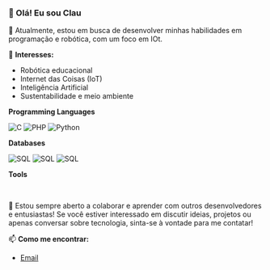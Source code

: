 
### 👋 Olá! Eu sou Clau

🌱 Atualmente, estou em busca de desenvolver minhas habilidades em programação e robótica, com um foco em IOt.

🚀 **Interesses:**
- Robótica educacional
- Internet das Coisas (IoT)
- Inteligência Artificial
- Sustentabilidade e meio ambiente


**Programming Languages**

<img title="C" alt="C" src="https://img.shields.io/badge/C-00599C?style=for-the-badge&logo=c&logoColor=white" /> <img title="PHP" alt="PHP"  src="https://img.shields.io/badge/PHP-777BB4?style=for-the-badge&logo=php&logoColor=white" /> <img title="Python" alt="Python" src="https://img.shields.io/badge/Python-FFD43B?style=for-the-badge&logo=python&logoColor=blue" />


**Databases**

<img title="SQL" alt="SQL" src="https://img.shields.io/badge/MySQL-005C84?style=for-the-badge&logo=mysql&logoColor=white"> <img title="SQL" alt="SQL" src="https://img.shields.io/badge/Sqlite-003B57?style=for-the-badge&logo=sqlite&logoColor=white"> <img title="SQL" alt="SQL" src="https://img.shields.io/badge/PostgreSQL-316192?style=for-the-badge&logo=postgresql&logoColor=white">

**Tools**

<img title="Ubuntu" alt="" src="https://img.shields.io/badge/Arduino-00979D?style=for-the-badge&logo=Arduino&logoColor=white"> <img title="" alt="" src="https://img.shields.io/badge/GIT-E44C30?style=for-the-badge&logo=git&logoColor=white"> <img title="" alt=""  src="https://img.shields.io/badge/VSCode-0078D4?style=for-the-badge&logo=visual%20studio%20code&logoColor=white"> <img title="Ubuntu" alt="" src="https://img.shields.io/badge/Arduino-00979D?style=for-the-badge&logo=Arduino&logoColor=white">
<br>


🌟 Estou sempre aberto a colaborar e aprender com outros desenvolvedores e entusiastas! Se você estiver interessado em discutir ideias, projetos ou apenas conversar sobre tecnologia, sinta-se à vontade para me contatar!

📫 **Como me encontrar:**
- [Email](Claudeilsonsouzza@gmail.com)
